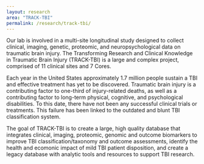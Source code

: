 ```yaml
---
layout: research
area: "TRACK-TBI"
permalink: /research/track-tbi/
---
```

Our lab is involved in a multi-site longitudinal study designed to collect clinical, imaging, genetic, proteomic, and neuropsychological data on traumatic brain injury.  The Transforming Research and Clinical Knowledge in Traumatic Brain Injury (TRACK-TBI) is a large and complex project, comprised of 11 clinical sites and 7 Cores.  

Each year in the United States approximately 1.7 million people sustain a TBI and effective treatment has yet to be discovered.  Traumatic brain injury is a contributing factor to one-third of injury-related deaths, as well as a contributing factor to long-term physical, cognitive, and psychological disabilities.  To this date, there have not been any successful clinical trials or treatments.  This failure has been linked to the outdated and blunt TBI classification system.  

The goal of TRACK-TBI is to create a large, high quality database that integrates clinical, imaging, proteomic, genomic and outcome biomarkers to improve TBI classification/taxonomy and outcome assessments, identify the health and ecomonic impact of mild TBI patient disposition, and create a legacy database with analytic tools and resources to support TBI research.